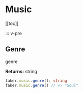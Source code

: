 # Music

<!-- This file is automatically generated. -->
<!-- Run 'pnpm run typedoc' to update -->

[[toc]]

::: v-pre

## Genre

genre

**Returns:** string

```ts
faker.music.genre(): string
faker.music.genre() // => "Soul"
```
